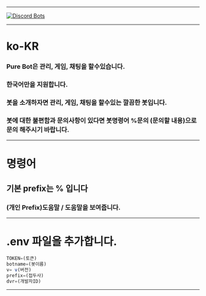 ****

[![Discord Bots](https://top.gg/api/widget/677381291666178058.svg)](https://top.gg/bot/677381291666178058)

****
# ko-KR
### Pure Bot은 관리, 게임, 채팅을 할수있습니다.
### 한국어만을 지원합니다.
### 봇을 소개하자면 관리, 게임, 채팅을 할수있는 깔끔한 봇입니다.
### 봇에 대한 불편함과 문의사항이 있다면 봇명령어 %문의 (문의할 내용)으로 문의 해주시기 바랍니다.
****
# 명령어
## 기본 prefix는 % 입니다
### (개인 Prefix)도움말 / 도움말을 보여줍니다.
****
# .env 파일을 추가합니다.
```js
TOKEN=(토큰)
botname=(봇이름)
v= v(버전)
prefix=(접두사)
dvr=(개발자ID)
```
****
